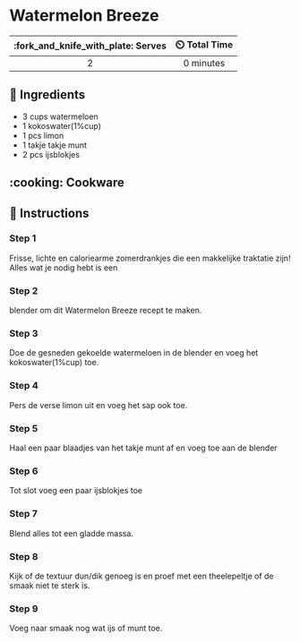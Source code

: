 # Watermelon Breeze

| :fork_and_knife_with_plate: Serves | :timer_clock: Total Time |
|:----------------------------------:|:-----------------------: |
| 2 | 0 minutes |

## :salt: Ingredients

- 3 cups watermeloen
- 1 kokoswater(1%cup)
- 1 pcs limon
- 1 takje takje munt
- 2 pcs ijsblokjes

## :cooking: Cookware

## :pencil: Instructions

### Step 1

Frisse, lichte en caloriearme zomerdrankjes die een makkelijke traktatie zijn! Alles wat je nodig hebt is een

### Step 2

blender om dit Watermelon Breeze recept te maken.

### Step 3

Doe de gesneden gekoelde watermeloen in de blender en voeg het kokoswater(1%cup) toe.

### Step 4

Pers de verse limon uit en voeg het sap ook toe.

### Step 5

Haal een paar blaadjes van het takje munt af en voeg toe aan de blender

### Step 6

Tot slot voeg een paar ijsblokjes toe

### Step 7

Blend alles tot een gladde massa.

### Step 8

Kijk of de textuur dun/dik genoeg is en proef met een theelepeltje of de smaak niet te sterk is.

### Step 9

Voeg naar smaak nog wat ijs of munt toe.
